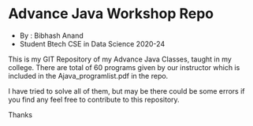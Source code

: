 # Advance Java Workshop Repo

- By : Bibhash Anand
- Student Btech CSE in Data Science 2020-24

This is my GIT Repository of my Advance Java Classes, taught in my college.
There are total of 60 programs given by our instructor which is included in the Ajava_programlist.pdf in the repo.

I have tried to solve all of them, but may be there could be some errors if you find any feel free to contribute to this repository.

Thanks
